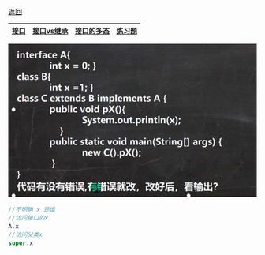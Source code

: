 <meta name="viewport" content="width=device-width, initial-scale=1.0, viewport-fit=cover">


[返回](面向对象编程.md) 

|[接口](接口.md)|[接口vs继承](接口vs继承类.md)|[接口的多态](接口的多态.md)|[**练习题**](练习题-接口.md)|
|:-:|:-:|:-:|-:|


![alt text](https://raw.githubusercontent.com/Stolorzs/Picgo/master/jiekoulianxiti.png)

```java
//不明确 x 是谁
//访问接口的x
A.x
//访问父类x
super.x
```